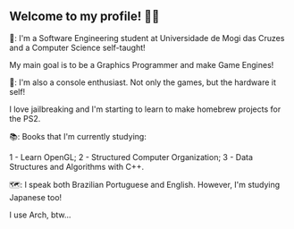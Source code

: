 ## Welcome to my profile! 🐉🔥

🐉: I'm a Software Engineering student at Universidade de Mogi das Cruzes and a Computer Science self-taught!

  My main goal is to be a Graphics Programmer and make Game Engines!

👾: I'm also a console enthusiast. Not only the games, but the hardware it self!

  I love jailbreaking and I'm starting to learn to make homebrew projects for the PS2.

📚: Books that I'm currently studying:

  1 - Learn OpenGL;
  2 - Structured Computer Organization;
  3 - Data Structures and Algorithms with C++.

🗺️: I speak both Brazilian Portuguese and English. However, I'm studying Japanese too!

I use Arch, btw... 



<!--
**FireDragon9/FireDragon9** is a ✨ _special_ ✨ repository because its `README.md` (this file) appears on your GitHub profile.

Here are some ideas to get you started:

- 🔭 I’m currently working on ...
- 🌱 I’m currently learning ...
- 👯 I’m looking to collaborate on ...
- 🤔 I’m looking for help with ...
- 💬 Ask me about ...
- 📫 How to reach me: ...
- 😄 Pronouns: ...
- ⚡ Fun fact: ...
-->
